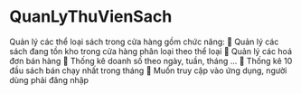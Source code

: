 # QuanLyThuVienSach
Quản lý các thể loại sách trong cửa hàng gồm chức năng:
 Quản lý các sách đang tồn kho trong cửa hàng phân loại theo thể loại
 Quản lý các hoá đơn bán hàng
 Thống kê doanh số theo ngày, tuần, tháng …
 Thống kê 10 đầu sách bán chạy nhất trong tháng
 Muốn truy cập vào ứng dụng, người dùng phải đăng nhập
